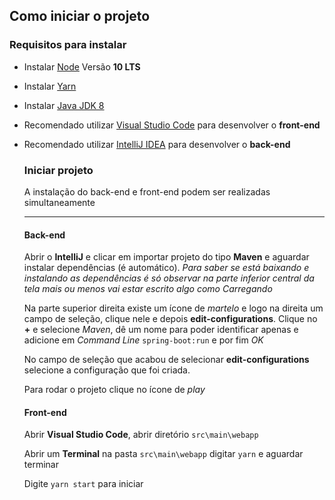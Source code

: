 ## Como iniciar o projeto

### Requisitos para instalar

* Instalar [Node](https://nodejs.org/en) Versão **10 LTS**

* Instalar [Yarn](https://yarnpkg.com/pt-BR/docs/install#windows-stable)

* Instalar [Java JDK 8](https://www.oracle.com/technetwork/java/javase/downloads/jdk8-downloads-2133151.html)

* Recomendado utilizar [Visual Studio Code](https://code.visualstudio.com/download) para desenvolver o **front-end**

* Recomendado utilizar [IntelliJ IDEA](https://www.jetbrains.com/idea/download/#section=windows) para desenvolver o **back-end**

  ### Iniciar projeto

  A instalação do back-end e front-end podem ser realizadas simultaneamente

  ---------------------------------------------------------------------

  #### Back-end

  Abrir o **IntelliJ** e clicar em importar projeto do tipo **Maven** e aguardar instalar dependências (é automático). *Para saber se está baixando  e instalando as dependências é só observar na parte inferior central da tela mais ou menos vai estar escrito algo como Carregando*

  Na parte superior direita existe um ícone de *martelo* e logo na direita um campo de seleção, clique nele e depois **edit-configurations**. Clique no **+** e selecione *Maven*, dê um nome para poder identificar apenas e adicione em *Command Line* `spring-boot:run` e por fim *OK*

  No campo de seleção que acabou de selecionar **edit-configurations** selecione a configuração que foi criada.

  Para rodar o projeto clique no ícone de *play*

  

  #### Front-end

  Abrir **Visual Studio Code**, abrir diretório `src\main\webapp` 

  Abrir um **Terminal** na pasta `src\main\webapp` digitar `yarn` e aguardar terminar

  Digite `yarn start` para iniciar

  